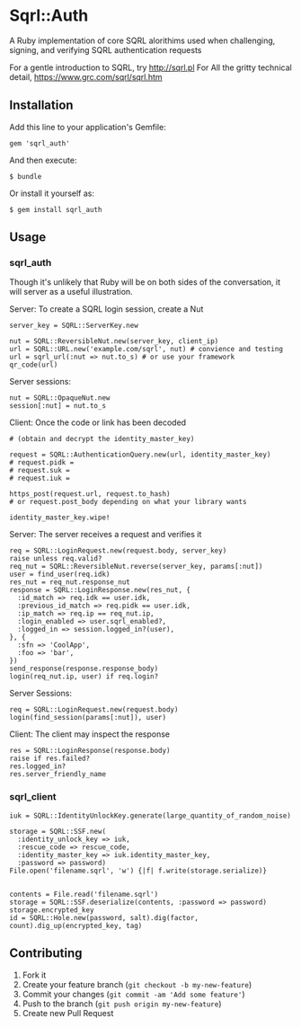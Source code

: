 # Sqrl::Auth

A Ruby implementation of core SQRL alorithims used when challenging, signing, and verifying SQRL authentication requests

For a gentle introduction to SQRL, try http://sqrl.pl  For All the gritty technical detail, https://www.grc.com/sqrl/sqrl.htm

## Installation

Add this line to your application's Gemfile:

    gem 'sqrl_auth'

And then execute:

    $ bundle

Or install it yourself as:

    $ gem install sqrl_auth

## Usage

### sqrl_auth

Though it's unlikely that Ruby will be on both sides of the conversation, it will server as a useful illustration.

Server: To create a SQRL login session, create a Nut

    server_key = SQRL::ServerKey.new

    nut = SQRL::ReversibleNut.new(server_key, client_ip)
    url = SQRL::URL.new('example.com/sqrl', nut) # convience and testing
    url = sqrl_url(:nut => nut.to_s) # or use your framework
    qr_code(url)

Server sessions:

    nut = SQRL::OpaqueNut.new
    session[:nut] = nut.to_s

Client: Once the code or link has been decoded

    # (obtain and decrypt the identity_master_key)

    request = SQRL::AuthenticationQuery.new(url, identity_master_key)
    # request.pidk =
    # request.suk =
    # request.iuk =

    https_post(request.url, request.to_hash)
    # or request.post_body depending on what your library wants

    identity_master_key.wipe!

Server: The server receives a request and verifies it

    req = SQRL::LoginRequest.new(request.body, server_key)
    raise unless req.valid?
    req_nut = SQRL::ReversibleNut.reverse(server_key, params[:nut])
    user = find_user(req.idk)
    res_nut = req_nut.response_nut
    response = SQRL::LoginResponse.new(res_nut, {
      :id_match => req.idk == user.idk,
      :previous_id_match => req.pidk == user.idk,
      :ip_match => req.ip == req_nut.ip,
      :login_enabled => user.sqrl_enabled?,
      :logged_in => session.logged_in?(user),
    }, {
      :sfn => 'CoolApp',
      :foo => 'bar',
    })
    send_response(response.response_body)
    login(req_nut.ip, user) if req.login?

Server Sessions:

    req = SQRL::LoginRequest.new(request.body)
    login(find_session(params[:nut]), user)

Client: The client may inspect the response

    res = SQRL::LoginResponse(response.body)
    raise if res.failed?
    res.logged_in?
    res.server_friendly_name

### sqrl_client

    iuk = SQRL::IdentityUnlockKey.generate(large_quantity_of_random_noise)

    storage = SQRL::SSF.new(
      :identity_unlock_key => iuk,
      :rescue_code => rescue_code,
      :identity_master_key => iuk.identity_master_key,
      :password => password)
    File.open('filename.sqrl', 'w') {|f| f.write(storage.serialize)}


    contents = File.read('filename.sqrl')
    storage = SQRL::SSF.deserialize(contents, :password => password)
    storage.encrypted_key
    id = SQRL::Hole.new(password, salt).dig(factor, count).dig_up(encrypted_key, tag)


## Contributing

1. Fork it
2. Create your feature branch (`git checkout -b my-new-feature`)
3. Commit your changes (`git commit -am 'Add some feature'`)
4. Push to the branch (`git push origin my-new-feature`)
5. Create new Pull Request
